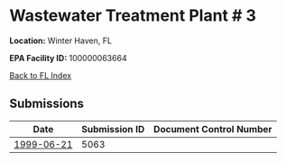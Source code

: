 # Wastewater Treatment Plant # 3

**Location:** Winter Haven, FL

**EPA Facility ID:** 100000063664

[Back to FL Index](../../index.md)

## Submissions

| Date | Submission ID | Document Control Number |
|------|--------------|-------------------------|
| [1999-06-21](submissions/5063.md) | 5063 |  |
